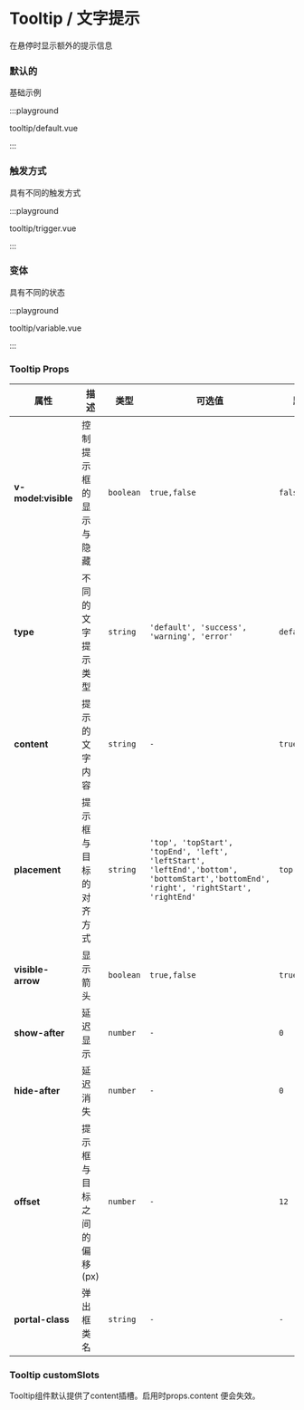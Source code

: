 # Tooltip / 文字提示

在悬停时显示额外的提示信息

### 默认的

基础示例

:::playground

tooltip/default.vue

:::

### 触发方式

具有不同的触发方式

:::playground

tooltip/trigger.vue

:::

### 变体

具有不同的状态

:::playground

tooltip/variable.vue

:::

### Tooltip Props

| 属性                | 描述                       | 类型      | 可选值                                                                                                                               | 默认         |
| ------------------- | -------------------------- | --------- | ------------------------------------------------------------------------------------------------------------------------------------ | ------------ |
| **v-model:visible** | 控制提示框的显示与隐藏     | `boolean` | `true,false`                                                                                                                         | `false`      |
| **type**            | 不同的文字提示类型         | `string`  | `'default', 'success', 'warning', 'error'`                                                                                           | `default`    |
| **content**         | 提示的文字内容             | `string`  | `-`                                                                                                                                  | `true,false` |
| **placement**       | 提示框与目标的对齐方式     | `string`  | `'top', 'topStart', 'topEnd', 'left', 'leftStart', 'leftEnd','bottom', 'bottomStart','bottomEnd', 'right', 'rightStart', 'rightEnd'` | `top`        |
| **visible-arrow**   | 显示箭头                   | `boolean` | `true,false`                                                                                                                         | `true`       |
| **show-after**      | 延迟显示                   | `number`  | `-`                                                                                                                                  | `0`          |
| **hide-after**      | 延迟消失                   | `number`  | `-`                                                                                                                                  | `0`          |
| **offset**          | 提示框与目标之间的偏移(px) | `number`  | `-`                                                                                                                                  | `12`         |
| **portal-class**    | 弹出框类名                 | `string`  | `-`                                                                                                                                  | `-`          |

### Tooltip customSlots

<fe-card>
  Tooltip组件默认提供了<fe-code>content</fe-code>插槽。启用时<fe-code>props.content</fe-code>
  便会失效。
</fe-card>
